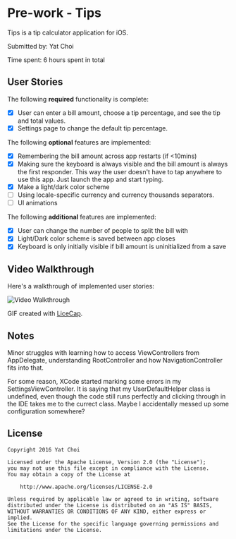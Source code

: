 # Pre-work - Tips

Tips is a tip calculator application for iOS.

Submitted by: Yat Choi

Time spent: 6 hours spent in total

## User Stories

The following **required** functionality is complete:

* [x] User can enter a bill amount, choose a tip percentage, and see the tip and
  total values.
* [x] Settings page to change the default tip percentage.

The following **optional** features are implemented:
* [x] Remembering the bill amount across app restarts (if <10mins)
* [x] Making sure the keyboard is always visible and the bill amount is always
  the first responder. This way the user doesn't have to tap anywhere to use
  this app. Just launch the app and start typing.
* [x] Make a light/dark color scheme
* [ ] Using locale-specific currency and currency thousands separators.
* [ ] UI animations

The following **additional** features are implemented:

* [x] User can change the number of people to split the bill with
* [x] Light/Dark color scheme is saved between app closes
* [x] Keyboard is only initially visible if bill amount is uninitialized from
  a save

## Video Walkthrough

Here's a walkthrough of implemented user stories:

<img src='http://i.imgur.com/j2BZwgW.gif' title='Video
Walkthrough' width='' alt='Video Walkthrough' />

GIF created with [LiceCap](http://www.cockos.com/licecap/).

## Notes

Minor struggles with learning how to access ViewControllers from AppDelegate,
understanding RootController and how NavigationController fits into that.

For some reason, XCode started marking some errors in my SettingsViewController. It is saying that
my UserDefaultHelper class is undefined, even though the code still runs perfectly and clicking
through in the IDE takes me to the currect class. Maybe I accidentally messed up some configuration
somewhere?

## License

    Copyright 2016 Yat Choi

    Licensed under the Apache License, Version 2.0 (the "License");
    you may not use this file except in compliance with the License.
    You may obtain a copy of the License at

        http://www.apache.org/licenses/LICENSE-2.0

    Unless required by applicable law or agreed to in writing, software
    distributed under the License is distributed on an "AS IS" BASIS,
    WITHOUT WARRANTIES OR CONDITIONS OF ANY KIND, either express or implied.
    See the License for the specific language governing permissions and
    limitations under the License.
